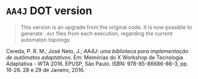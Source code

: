 # `AA4J` DOT version

> This version is an upgrade from the original code. It is now possible to generate `.dot` files from each execution, regarding the current automaton topology.

Cereda, P. R. M.; José Neto, J.; *AA4J: uma biblioteca para implementação de autômatos adaptativos*. Em: Memórias do X Workshop de Tecnologia Adaptativa - WTA 2016. EPUSP, São Paulo. ISBN: 978-85-86686-86-3, pp. 16-26. 28 e 29 de Janeiro, 2016.
